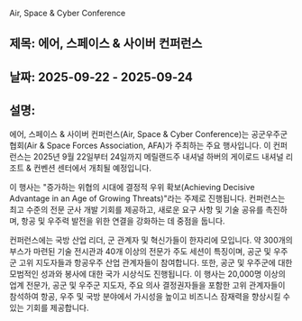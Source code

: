 Air, Space & Cyber Conference

## 제목: 에어, 스페이스 & 사이버 컨퍼런스

## 날짜: 2025-09-22 - 2025-09-24

## 설명:
에어, 스페이스 & 사이버 컨퍼런스(Air, Space & Cyber Conference)는 공군우주군협회(Air & Space Forces Association, AFA)가 주최하는 주요 행사입니다. 이 컨퍼런스는 2025년 9월 22일부터 24일까지 메릴랜드주 내셔널 하버의 게이로드 내셔널 리조트 & 컨벤션 센터에서 개최될 예정입니다.

이 행사는 "증가하는 위협의 시대에 결정적 우위 확보(Achieving Decisive Advantage in an Age of Growing Threats)"라는 주제로 진행됩니다. 컨퍼런스는 최고 수준의 전문 군사 개발 기회를 제공하고, 새로운 요구 사항 및 기술 공유를 촉진하며, 항공 및 우주력 발전을 위한 연결을 강화하는 데 중점을 둡니다.

컨퍼런스에는 국방 산업 리더, 군 관계자 및 혁신가들이 한자리에 모입니다. 약 300개의 부스가 마련된 기술 전시관과 40개 이상의 전문가 주도 세션이 특징이며, 공군 및 우주군 고위 지도자들과 항공우주 산업 관계자들이 참여합니다. 또한, 공군 및 우주군에 대한 모범적인 성과와 봉사에 대한 국가 시상식도 진행됩니다. 이 행사는 20,000명 이상의 업계 전문가, 공군 및 우주군 지도자, 주요 의사 결정권자들을 포함한 고위 관계자들이 참석하여 항공, 우주 및 국방 분야에서 가시성을 높이고 비즈니스 잠재력을 향상시킬 수 있는 기회를 제공합니다.